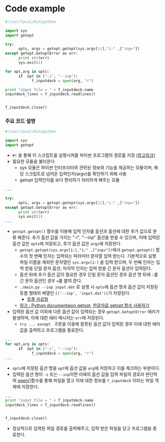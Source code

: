 # Code example

```Python
#!/usr/local/bin/python

import sys
import getopt

try:
      opts, args = getopt.getopt(sys.argv[1:],"i:" ,["inp="])
except getopt.GetoptError as err:
      print str(err)
      sys.exit(1)

for opt,arg in opts:
      if  opt in ("-i", "--inp"):
            f_inputdeck = open(arg, "r")

print "input file = " + f_inputdeck.name
inputdeck_lines = f_inputdeck.readlines()


f_inputdeck.close()
```


### 주요 코드 설명
```python
#!/usr/local/bin/python

import sys
import getopt

```
- ```#!``` 을 통해 이 스크립트를 실행시켜줄 파이썬 프로그램의 경로를 지정 [(참고링크)](http://blog.gaerae.com/2015/10/what-is-the-preferred-bash-shebang.html)
- 필요한 모듈을 불러온다
   - sys 모듈은 파이썬 인터프리터와 관련된 정보와 기능을 제공하는 모듈이며, 해당 스크립트로 넘어온 입력인자(argv)를 확인하기 위해 사용
   - getopt 입력인자를 보다 편리하기 처리하게 해주는 모듈 

```python
...

try:
      opts, args = getopt.getopt(sys.argv[1:],"i:" ,["inp="])
except getopt.GetoptError as err:
      print str(err)
      sys.exit(1)
...
```
- ```getopt.getopt()``` 함수를 이용해 입력 인자를 옵션과 옵션에 대한 추가 값으로 분류 해준다. 추가 옵션 값을 가지는 "-i", "--inp" 옵션을 받을 수 있으며, 이때 입력된 옵션 값은 ```opts```에 저장되고, 추가 옵션 값은 ```args```에 저장한다.
  - ```getopt.getopt(sys.argv[1:],"i:" ,["inp="])```에서 ```getopt.getopt()``` 함수의 첫 번째 인자는 입력되는 파라미터 문자열 입력 받는다. 기본적으로 실행 파일 이름을 제외한 문자열인 ```sys.argv[1:]``` 을 입력 받으며, 두 번째 인자는 입력 받을 단일 문자 옵션, 마지막 인자는 입력 받을 긴 문자 옵션이 입력된다. 
  - 옵션 뒤에 추가 옵션 값이 필요한 경우 단일 문자 옵션인 경우 옵션 명 뒤에 ```:```를 긴 문자 옵션인 경우 ```=```를 붙여 준다. 
  - ```./main.py --inp input.dat``` 로 실행 시 ```opts```에 옵션 명과 옵션 값이 저장된 튜플 형태의 배열인 ```[('--inp', 'input.dat')]```가 저장된다.
    - [튜플 자료형](https://wikidocs.net/15) 
  - [링크 : Python documentaion getopt](https://docs.python.org/2/library/getopt.html), [한글자료 getopt 함수 사용하기](http://kaspyx.kr/69) 
- 입력된 옵션 값 이외에 다른 옵션 값이 입력되는 경우 ```getopt.GetoptError``` 에러가 발생하며, 이에 대한 에러 메시지는 ```err```에 저장된다. 
  - ```try ... except ``` 구문을 이용해 잘못된 옵션 값이 입력된 경우 이에 대한 에러 값을 출력하고 프로그램을 종료한다.

```python
...
for opt,arg in opts:
      if  opt in ("-i", "--inp"):
            f_inputdeck = open(arg, "r")
...
```
- ```opts```에 저장된  옵션 명을 ```opt```에 옵션 값을 ```arg```에 저장하고 이를 체크하는 부분이다.
- 입력된 옵션 명이 ```-i``` 또는 ```--inp```이면 이때의 옵션 값을 입력 파일의 경로라 판단하여 [open()](https://wikidocs.net/26)함수를 통해 파일을 열고 이에 대한 정보를 ```f_inputdeck``` 이라는 파일 객체에 저장한다.

``` python
...
print "input file = " + f_inputdeck.name
inputdeck_lines = f_inputdeck.readlines()


f_inputdeck.close()

```
- 정상적으로 입력된 파일 경로를 출력해주고, 입력 받은 파일을 닫고 프로그램을 종료한다.
